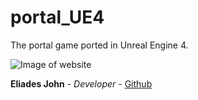 # portal_UE4

The portal game ported in Unreal Engine 4.

![Image of website](https://github.com/johneliades/portal_UE4/blob/master/preview.gif)

**Eliades John** - *Developer* - [Github](https://github.com/johneliades)
